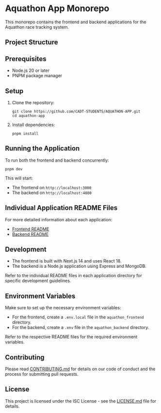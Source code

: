 # Aquathon App Monorepo

This monorepo contains the frontend and backend applications for the Aquathon race tracking system.

## Project Structure




## Prerequisites

- Node.js 20 or later
- PNPM package manager

## Setup

1. Clone the repository:
   ```
   git clone https://github.com/CADT-STUDENTS/AQUATHON-APP.git
   cd aquathon-app
   ```

2. Install dependencies:
   ```
   pnpm install
   ```

## Running the Application

To run both the frontend and backend concurrently:
   ```
   pnpm dev
   ```


This will start:
- The frontend on `http://localhost:3000`
- The backend on `http://localhost:4000`

## Individual Application README Files

For more detailed information about each application:

- [Frontend README](./aquathon_frontend/README.md)
- [Backend README](./aquathon_backend/README.md)

## Development

- The frontend is built with Next.js 14 and uses React 18.
- The backend is a Node.js application using Express and MongoDB.

Refer to the individual README files in each application directory for specific development guidelines.

## Environment Variables

Make sure to set up the necessary environment variables:

- For the frontend, create a `.env.local` file in the `aquathon_frontend` directory.
- For the backend, create a `.env` file in the `aquathon_backend` directory.

Refer to the respective README files for the required environment variables.

## Contributing

Please read [CONTRIBUTING.md](CONTRIBUTING.md) for details on our code of conduct and the process for submitting pull requests.

## License

This project is licensed under the ISC License - see the [LICENSE.md](LICENSE.md) file for details.

